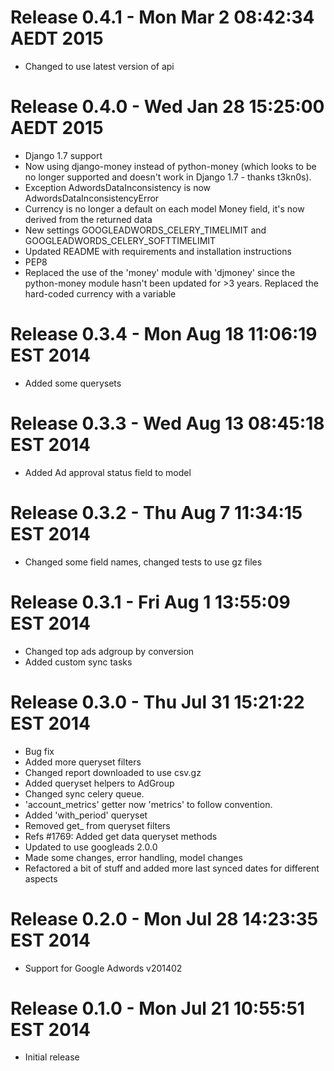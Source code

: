 # Release 0.4.1 - Mon Mar  2 08:42:34 AEDT 2015

- Changed to use latest version of api

# Release 0.4.0 - Wed Jan 28 15:25:00 AEDT 2015

- Django 1.7 support
- Now using django-money instead of python-money (which looks to be no longer supported and doesn't work in Django 1.7 - thanks t3kn0s).
- Exception AdwordsDataInconsistency is now AdwordsDataInconsistencyError
- Currency is no longer a default on each model Money field, it's now derived from the returned data
- New settings GOOGLEADWORDS_CELERY_TIMELIMIT and GOOGLEADWORDS_CELERY_SOFTTIMELIMIT
- Updated README with requirements and installation instructions
- PEP8
- Replaced the use of the 'money' module with 'djmoney' since the python-money module hasn't been updated for >3 years. Replaced the hard-coded currency with a variable

# Release 0.3.4 - Mon Aug 18 11:06:19 EST 2014

- Added some querysets

# Release 0.3.3 - Wed Aug 13 08:45:18 EST 2014

- Added Ad approval status field to model

# Release 0.3.2 - Thu Aug  7 11:34:15 EST 2014

- Changed some field names, changed tests to use gz files

# Release 0.3.1 - Fri Aug  1 13:55:09 EST 2014

- Changed top ads adgroup by conversion
- Added custom sync tasks

# Release 0.3.0 - Thu Jul 31 15:21:22 EST 2014

- Bug fix
- Added more queryset filters
- Changed report downloaded to use csv.gz
- Added queryset helpers to AdGroup
- Changed sync celery queue.
- 'account_metrics' getter now 'metrics' to follow convention.
- Added 'with_period' queryset
- Removed get_ from queryset filters
- Refs #1769: Added get data queryset methods
- Updated to use googleads 2.0.0
- Made some changes, error handling, model changes
- Refactored a bit of stuff and added more last synced dates for different aspects

# Release 0.2.0 - Mon Jul 28 14:23:35 EST 2014

- Support for Google Adwords v201402

# Release 0.1.0 - Mon Jul 21 10:55:51 EST 2014

- Initial release

